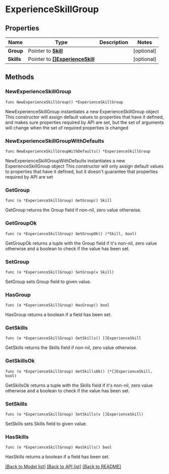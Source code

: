 # ExperienceSkillGroup

## Properties

Name | Type | Description | Notes
------------ | ------------- | ------------- | -------------
**Group** | Pointer to [**Skill**](Skill.md) |  | [optional] 
**Skills** | Pointer to [**[]ExperienceSkill**](ExperienceSkill.md) |  | [optional] 

## Methods

### NewExperienceSkillGroup

`func NewExperienceSkillGroup() *ExperienceSkillGroup`

NewExperienceSkillGroup instantiates a new ExperienceSkillGroup object
This constructor will assign default values to properties that have it defined,
and makes sure properties required by API are set, but the set of arguments
will change when the set of required properties is changed

### NewExperienceSkillGroupWithDefaults

`func NewExperienceSkillGroupWithDefaults() *ExperienceSkillGroup`

NewExperienceSkillGroupWithDefaults instantiates a new ExperienceSkillGroup object
This constructor will only assign default values to properties that have it defined,
but it doesn't guarantee that properties required by API are set

### GetGroup

`func (o *ExperienceSkillGroup) GetGroup() Skill`

GetGroup returns the Group field if non-nil, zero value otherwise.

### GetGroupOk

`func (o *ExperienceSkillGroup) GetGroupOk() (*Skill, bool)`

GetGroupOk returns a tuple with the Group field if it's non-nil, zero value otherwise
and a boolean to check if the value has been set.

### SetGroup

`func (o *ExperienceSkillGroup) SetGroup(v Skill)`

SetGroup sets Group field to given value.

### HasGroup

`func (o *ExperienceSkillGroup) HasGroup() bool`

HasGroup returns a boolean if a field has been set.

### GetSkills

`func (o *ExperienceSkillGroup) GetSkills() []ExperienceSkill`

GetSkills returns the Skills field if non-nil, zero value otherwise.

### GetSkillsOk

`func (o *ExperienceSkillGroup) GetSkillsOk() (*[]ExperienceSkill, bool)`

GetSkillsOk returns a tuple with the Skills field if it's non-nil, zero value otherwise
and a boolean to check if the value has been set.

### SetSkills

`func (o *ExperienceSkillGroup) SetSkills(v []ExperienceSkill)`

SetSkills sets Skills field to given value.

### HasSkills

`func (o *ExperienceSkillGroup) HasSkills() bool`

HasSkills returns a boolean if a field has been set.


[[Back to Model list]](../README.md#documentation-for-models) [[Back to API list]](../README.md#documentation-for-api-endpoints) [[Back to README]](../README.md)


